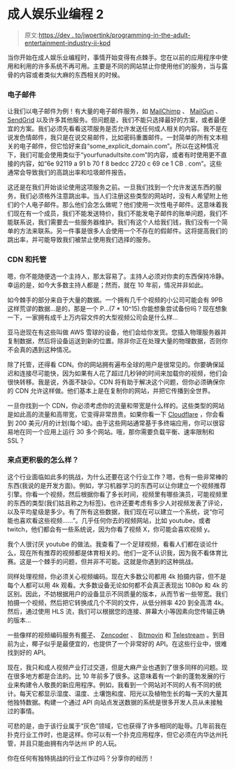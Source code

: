 # 成人娱乐业编程 2

> 原文:[https://dev . to/jwoertink/programming-in-the-adult-entertainment-industry-ii-kpd](https://dev.to/jwoertink/programming-in-the-adult-entertainment-industry-ii-kpd)

当你开始在成人娱乐业编程时，事情开始变得有点棘手。您在以前的应用程序中使用和利用的许多系统不再可用。主要是不同的网站禁止你使用他们的服务，当与露骨的内容或者类似大麻的东西相关的时候。

### [](#emailing)电子邮件

让我们以电子邮件为例！有大量的电子邮件服务，如 [MailChimp](https://mailchimp.com/) 、 [MailGun](https://www.mailgun.com/) 、 [SendGrid](https://sendgrid.com/) 以及许多其他服务。但问题是，我们不能只选择最好的方案，或者最便宜的方案。我们必须先看看这项服务是否允许发送任何成人相关的内容。我不是在说发色情邮件，我只是在说交易邮件，比如密码重置邮件。一封简单的所有文本相关的电子邮件，但它恰好来自“some_explicit_domain.com”。所以在这种情况下，我们可能会使用类似于“yourfunadultsite.com”的内容，或者有时使用更不直接的内容，如“6e 92119 a 91 b 70 f 8 bedcc 2720 c 69 ce 1 CB . com”。这些通常会导致我们的高跳出率和垃圾邮件报告。

这还是在我们开始谈论使用这项服务之前。一旦我们找到一个允许发送东西的服务，我们必须格外注意跳出率。当人们注册这些类型的网站时，没有人希望附上他们的个人电子邮件。那么他们会怎么做呢？他们使用一次性电子邮件。这意味着我们现在有一个成员，我们不能发送特价，我们不能发电子邮件的账单问题，我们不能联系说，我们需要去一些服务器维护。我们有这个人给我们钱，我们没有一个简单的方法来联系。另一件事是很多人会使用一个不存在的假邮件。这将提高我们的跳出率，并可能导致我们被禁止使用我们选择的服务。

### [](#cdn-and-hosting)CDN 和托管

嗯，你不能随便选一个主持人，那太容易了。主持人必须对你卖的东西保持冷静。幸运的是，如今大多数主持人都是；然而，就在 10 年前，情况并非如此。

如今棘手的部分来自于大量的数据。一个拥有几千个视频的小公司可能会有 9PB 这样荒谬的数据...是的，那是一个 P...(7 * 10^15).你能想象尝试备份吗？现在想象一下，一家拥有成千上万内容文件的大型视频公司会是什么样...

亚马逊现在有这些叫做 AWS 雪球的设备，他们会给你发货。您插入物理服务器并复制数据，然后将设备运送到新的位置。除非你正在处理大量的物理数据，否则你不会真的遇到这种情况。

除了托管，还得看 CDN。你的网站拥有遍布全球的用户是很常见的。你要确保延迟和连接尽可能快，因为如果有人花了超过几秒钟的时间来加载你的视频，他们会很快转移。我是说，外面不缺😛。CDN 将有助于解决这个问题，但你必须确保你的 CDN 允许这样做。他们基本上是在复制你的网站，并把它传播到全世界。

一旦你找到一个 CDN，你必须考虑你的流量和带宽是什么样的。这些类型的网站是如此高的流量和高带宽，它变得非常昂贵。如果你看一下 [Cloudflare](https://www.cloudflare.com/plans/) ，你会看到 200 美元/月的计划(每个域)。由于这些网站通常基于多终端应用，你可以很容易地在同一个应用上运行 30 多个网站。哦，那你需要负载平衡、速率限制和 SSL？

### 来点更积极的怎么样？

这个行业面临如此多的挑战，为什么还要在这个行业工作？嗯，也有一些非常棒的东西(我说的是开发方面)。例如，学习机器学习的东西可以让你建立一个视频推荐引擎。你看一个视频，然后根据你看了多长时间，视频里有哪些演员，可能视频里的东西的类型(我们姑且称之为标签)。也许还要考虑有多少人对视频发表了评论，以及平均星级是多少。有了所有这些数据，我们现在可以建立一个系统，说“你可能也喜欢看这些视频……”。几乎任何你去的视频网站，比如 youtube，或者 twitch，他们都会有一些系统说，因为你看了视频 X，你可能会喜欢视频 y。

我个人很讨厌 youtube 的做法。我查看了一个足球视频，看看人们都在谈论什么，现在所有推荐的视频都是体育相关的。他们一定不认识我，因为我不看体育比赛。这是一个棘手的问题，但并非不可能。这就是你遇到的这种挑战。

同样处理视频，你必须关心视频编码。现在大多数公司都用 4k 拍摄内容，但不是每个人都可以用 4k 观看。大多数设备无论如何都不会真正表现出 1080p 和 4k 的区别。因此，不妨根据用户的设备显示不同质量的版本，从而节省一些带宽。我们拍摄一个视频，然后把它转换成几个不同的文件，从低分辨率 420 到全高清 4k。然后，通过使用 HLS 流，我们可以根据您的连接、屏幕大小等因素向您传输正确的版本...

一些像样的视频编码服务有[椰子](https://coconut.co/)、 [Zencoder](https://zencoder.com/en/) 、 [Bitmovin](https://bitmovin.com/encoding-service/) 和 [Telestream](http://www.telestream.net/) 。到目前为止，椰子似乎是最便宜的，也提供了一个非常好的 API。在这些行业中，很难找到好的 API。

现在，我只和成人视频产业打过交道，但是大麻产业也遇到了很多同样的问题。现在很多地方都是合法的。比 10 年前多了很多。这意味着有一个新的蓬勃发展的行业来构建令人敬畏的新应用程序。例如，我看到一个网站对不同的人有不同的统计。每天它都显示湿度、温度、土壤饱和度、阳光以及植物生长的每一天的大量其他独特数据。构建一个通过 API 向站点发送数据的系统是很多开发人员从未接触过的事情。

可悲的是，由于该行业属于“灰色”领域，它也获得了许多相同的耻辱。几年前我在扑克行业工作时，也是这样。你可以有一个扑克应用程序，但它必须在内华达州托管，并且只能由拥有内华达州 IP 的人玩。

你在任何有独特挑战的行业工作过吗？分享你的经历！
